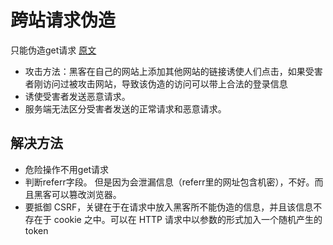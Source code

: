 # 跨站请求伪造
只能伪造get请求
[原文](https://www.ibm.com/developerworks/cn/web/1102_niugang_csrf/index.html)
 - 攻击方法：黑客在自己的网站上添加其他网站的链接诱使人们点击，如果受害者刚访问过被攻击网站，导致该伪造的访问可以带上合法的登录信息
  - 诱使受害者发送恶意请求。
  - 服务端无法区分受害者发送的正常请求和恶意请求。
## 解决方法
- 危险操作不用get请求
- 判断referr字段。 但是因为会泄漏信息（referr里的网址包含机密），不好。而且黑客可以篡改浏览器。
- 要抵御 CSRF，关键在于在请求中放入黑客所不能伪造的信息，并且该信息不存在于 cookie 之中。可以在 HTTP 请求中以参数的形式加入一个随机产生的 token
